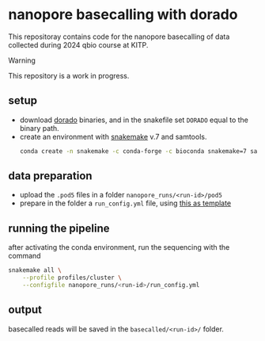 # nanopore basecalling with dorado

This repositoray contains code for the nanopore basecalling of data collected during 2024 qbio course at KITP.

> [!WARNING]  
> This repository is a work in progress.

## setup

- download [dorado](https://github.com/nanoporetech/dorado) binaries, and in the snakefile set `DORADO` equal to the binary path.
- create an environment with [snakemake](https://snakemake.readthedocs.io/en/stable/) v.7 and samtools.
    ```sh
    conda create -n snakemake -c conda-forge -c bioconda snakemake=7 samtools
    ```

## data preparation

- upload the `.pod5` files in a folder `nanopore_runs/<run-id>/pod5`
- prepare in the folder a `run_config.yml` file, using [this as template](nanopore_runs/example_run/run_config.yml)

## running the pipeline

after activating the conda environment, run the sequencing with the command

```sh
snakemake all \
    --profile profiles/cluster \
    --configfile nanopore_runs/<run-id>/run_config.yml
```

## output

basecalled reads will be saved in the `basecalled/<run-id>/` folder.